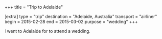 +++
title = "Trip to Adelaide"

[extra]
type = "trip"
destination = "Adelaide, Australia"
transport = "airliner"
begin = 2015-02-28
end = 2015-03-02
purpose = "wedding"
+++

I went to Adelaide for to attend a wedding.
